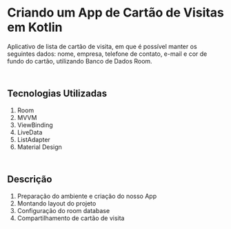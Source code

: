 # Criando um App de Cartão de Visitas em Kotlin

Aplicativo de lista de cartão de visita, em que é possível manter os seguintes dados: nome, empresa, telefone de contato, e-mail e cor de fundo do cartão, utilizando Banco de Dados Room.

## <br />Tecnologias Utilizadas
1. Room
2. MVVM
3. ViewBinding
4. LiveData
5. ListAdapter
6. Material Design


## <br />Descrição
1. Preparação do ambiente e criação do nosso App
3. Montando layout do projeto
5. Configuração do room database
7. Compartilhamento de cartão de visita
